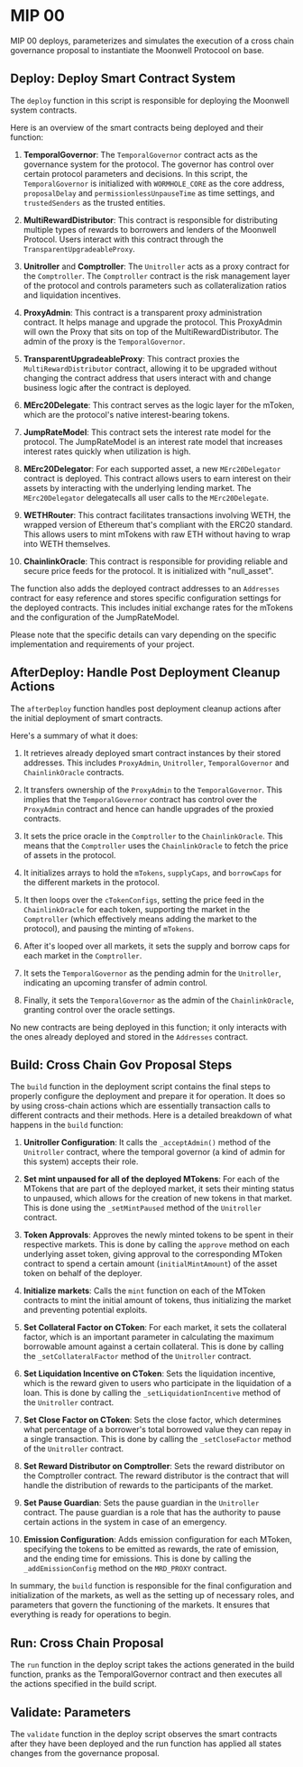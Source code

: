 # MIP 00

MIP 00 deploys, parameterizes and simulates the execution of a cross chain governance proposal to instantiate the
Moonwell Protocool on base.

## Deploy: Deploy Smart Contract System

The `deploy` function in this script is responsible for deploying the Moonwell system contracts.

Here is an overview of the smart contracts being deployed and their function:

1. **TemporalGovernor**: The `TemporalGovernor` contract acts as the governance system for the protocol. The governor
   has control over certain protocol parameters and decisions. In this script, the `TemporalGovernor` is initialized
   with `WORMHOLE_CORE` as the core address, `proposalDelay` and `permissionlessUnpauseTime` as time settings, and
   `trustedSenders` as the trusted entities.

2. **MultiRewardDistributor**: This contract is responsible for distributing multiple types of rewards to borrowers and
   lenders of the Moonwell Protocol. Users interact with this contract through the `TransparentUpgradeableProxy`.

3. **Unitroller** and **Comptroller**: The `Unitroller` acts as a proxy contract for the `Comptroller`. The
   `Comptroller` contract is the risk management layer of the protocol and controls parameters such as collateralization
   ratios and liquidation incentives.

4. **ProxyAdmin**: This contract is a transparent proxy administration contract. It helps manage and upgrade the
   protocol. This ProxyAdmin will own the Proxy that sits on top of the MultiRewardDistributor. The admin of the proxy
   is the `TemporalGovernor`.

5. **TransparentUpgradeableProxy**: This contract proxies the `MultiRewardDistributor` contract, allowing it to be
   upgraded without changing the contract address that users interact with and change business logic after the contract
   is deployed.

6. **MErc20Delegate**: This contract serves as the logic layer for the mToken, which are the protocol's native
   interest-bearing tokens.

7. **JumpRateModel**: This contract sets the interest rate model for the protocol. The JumpRateModel is an interest rate
   model that increases interest rates quickly when utilization is high.

8. **MErc20Delegator**: For each supported asset, a new `MErc20Delegator` contract is deployed. This contract allows
   users to earn interest on their assets by interacting with the underlying lending market. The `MErc20Delegator`
   delegatecalls all user calls to the `MErc20Delegate`.

9. **WETHRouter**: This contract facilitates transactions involving WETH, the wrapped version of Ethereum that's
   compliant with the ERC20 standard. This allows users to mint mTokens with raw ETH without having to wrap into WETH
   themselves.

10. **ChainlinkOracle**: This contract is responsible for providing reliable and secure price feeds for the protocol. It
    is initialized with "null_asset".

The function also adds the deployed contract addresses to an `Addresses` contract for easy reference and stores specific
configuration settings for the deployed contracts. This includes initial exchange rates for the mTokens and the
configuration of the JumpRateModel.

Please note that the specific details can vary depending on the specific implementation and requirements of your
project.

## AfterDeploy: Handle Post Deployment Cleanup Actions

The `afterDeploy` function handles post deployment cleanup actions after the initial deployment of smart contracts.

Here's a summary of what it does:

1. It retrieves already deployed smart contract instances by their stored addresses. This includes `ProxyAdmin`,
   `Unitroller`, `TemporalGovernor` and `ChainlinkOracle` contracts.

2. It transfers ownership of the `ProxyAdmin` to the `TemporalGovernor`. This implies that the `TemporalGovernor`
   contract has control over the `ProxyAdmin` contract and hence can handle upgrades of the proxied contracts.

3. It sets the price oracle in the `Comptroller` to the `ChainlinkOracle`. This means that the `Comptroller` uses the
   `ChainlinkOracle` to fetch the price of assets in the protocol.

4. It initializes arrays to hold the `mTokens`, `supplyCaps`, and `borrowCaps` for the different markets in the
   protocol.

5. It then loops over the `cTokenConfigs`, setting the price feed in the `ChainlinkOracle` for each token, supporting
   the market in the `Comptroller` (which effectively means adding the market to the protocol), and pausing the minting
   of `mTokens`.

6. After it's looped over all markets, it sets the supply and borrow caps for each market in the `Comptroller`.

7. It sets the `TemporalGovernor` as the pending admin for the `Unitroller`, indicating an upcoming transfer of admin
   control.

8. Finally, it sets the `TemporalGovernor` as the admin of the `ChainlinkOracle`, granting control over the oracle
   settings.

No new contracts are being deployed in this function; it only interacts with the ones already deployed and stored in the
`Addresses` contract.

## Build: Cross Chain Gov Proposal Steps

The `build` function in the deployment script contains the final steps to properly configure the deployment and prepare
it for operation. It does so by using cross-chain actions which are essentially transaction calls to different contracts
and their methods. Here is a detailed breakdown of what happens in the `build` function:

1. **Unitroller Configuration**: It calls the `_acceptAdmin()` method of the `Unitroller` contract, where the temporal
   governor (a kind of admin for this system) accepts their role.

2. **Set mint unpaused for all of the deployed MTokens**: For each of the MTokens that are part of the deployed market,
   it sets their minting status to unpaused, which allows for the creation of new tokens in that market. This is done
   using the `_setMintPaused` method of the `Unitroller` contract.

3. **Token Approvals**: Approves the newly minted tokens to be spent in their respective markets. This is done by
   calling the `approve` method on each underlying asset token, giving approval to the corresponding MToken contract to
   spend a certain amount (`initialMintAmount`) of the asset token on behalf of the deployer.

4. **Initialize markets**: Calls the `mint` function on each of the MToken contracts to mint the initial amount of
   tokens, thus initializing the market and preventing potential exploits.

5. **Set Collateral Factor on CToken**: For each market, it sets the collateral factor, which is an important parameter
   in calculating the maximum borrowable amount against a certain collateral. This is done by calling the
   `_setCollateralFactor` method of the `Unitroller` contract.

6. **Set Liquidation Incentive on CToken**: Sets the liquidation incentive, which is the reward given to users who
   participate in the liquidation of a loan. This is done by calling the `_setLiquidationIncentive` method of the
   `Unitroller` contract.

7. **Set Close Factor on CToken**: Sets the close factor, which determines what percentage of a borrower's total
   borrowed value they can repay in a single transaction. This is done by calling the `_setCloseFactor` method of the
   `Unitroller` contract.

8. **Set Reward Distributor on Comptroller**: Sets the reward distributor on the Comptroller contract. The reward
   distributor is the contract that will handle the distribution of rewards to the participants of the market.

9. **Set Pause Guardian**: Sets the pause guardian in the `Unitroller` contract. The pause guardian is a role that has
   the authority to pause certain actions in the system in case of an emergency.

10. **Emission Configuration**: Adds emission configuration for each MToken, specifying the tokens to be emitted as
    rewards, the rate of emission, and the ending time for emissions. This is done by calling the `_addEmissionConfig`
    method on the `MRD_PROXY` contract.

In summary, the `build` function is responsible for the final configuration and initialization of the markets, as well
as the setting up of necessary roles, and parameters that govern the functioning of the markets. It ensures that
everything is ready for operations to begin.

## Run: Cross Chain Proposal

The `run` function in the deploy script takes the actions generated in the build function, pranks as the
TemporalGovernor contract and then executes all the actions specified in the build script.

## Validate: Parameters

The `validate` function in the deploy script observes the smart contracts after they have been deployed and the run
function has applied all states changes from the governance proposal.
